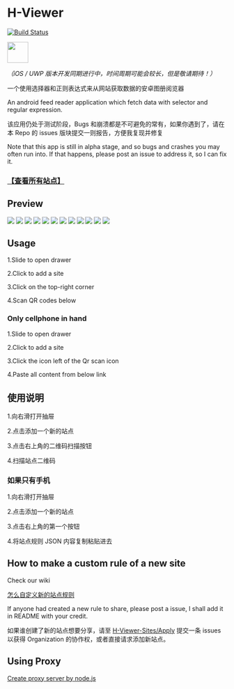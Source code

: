 # H-Viewer

[![Build Status](https://travis-ci.org/PureDark/H-Viewer.svg?branch=master)](https://travis-ci.org/PureDark/H-Viewer)


<a href="http://www.coolapk.com/apk/ml.puredark.hviewer"><img src="https://github.com/PureDark/H-Viewer/raw/master/images/getitoncoolmarket.png" height="48"></a>

*（iOS / UWP 版本开发同期进行中，时间周期可能会较长，但是敬请期待！）*

一个使用选择器和正则表达式来从网站获取数据的安卓图册阅览器

An android feed reader application which fetch data with selector and regular expression.

该应用仍处于测试阶段，Bugs 和崩溃都是不可避免的常有，如果你遇到了，请在本 Repo 的 issues 版块提交一则报告，方便我复现并修复

Note that this app is still in alpha stage, and so bugs and crashes you may often run into. If that happens, please post an issue to address it, so I can fix it.

### [【查看所有站点】](https://github.com/H-Viewer-Sites/Index)

## Preview

![](https://github.com/PureDark/H-Viewer/raw/master/images/1.png)
![](https://github.com/PureDark/H-Viewer/raw/master/images/2.png)
![](https://github.com/PureDark/H-Viewer/raw/master/images/3.png)
![](https://github.com/PureDark/H-Viewer/raw/master/images/4.png)
![](https://github.com/PureDark/H-Viewer/raw/master/images/5.png)
![](https://github.com/PureDark/H-Viewer/raw/master/images/6.gif)
![](https://github.com/PureDark/H-Viewer/raw/master/images/7.gif)
![](https://github.com/PureDark/H-Viewer/raw/master/images/8.gif)
![](https://github.com/PureDark/H-Viewer/raw/master/images/9.png)
![](https://github.com/PureDark/H-Viewer/raw/master/images/10.png)
![](https://github.com/PureDark/H-Viewer/raw/master/images/11.png)
![](https://github.com/PureDark/H-Viewer/raw/master/images/12.png)

## Usage

1.Slide to open drawer

2.Click to add a site

3.Click on the top-right corner

4.Scan QR codes below

### Only cellphone in hand

1.Slide to open drawer

2.Click to add a site

3.Click the icon left of the Qr scan icon

4.Paste all content from below link

## 使用说明

1.向右滑打开抽屉

2.点击添加一个新的站点

3.点击右上角的二维码扫描按钮

4.扫描站点二维码

### 如果只有手机

1.向右滑打开抽屉

2.点击添加一个新的站点

3.点击右上角的第一个按钮

4.将站点规则 JSON 内容复制粘贴进去

## How to make a custom rule of a new site
Check our wiki

[怎么自定义新的站点规则](https://github.com/PureDark/H-Viewer/wiki/%E6%80%8E%E4%B9%88%E8%87%AA%E5%AE%9A%E4%B9%89%E6%96%B0%E7%9A%84%E7%AB%99%E7%82%B9%E8%A7%84%E5%88%99)

If anyone had created a new rule to share, please post a issue, I shall add it in README with your credit.

如果谁创建了新的站点想要分享，请至 [H-Viewer-Sites/Apply](https://github.com/H-Viewer-Sites/Apply/issues) 提交一条 issues 以获得 Organization 的协作权，或者直接请求添加新站点。

## Using Proxy

[Create proxy server by node.js](https://github.com/wspl/HProxy.js)
